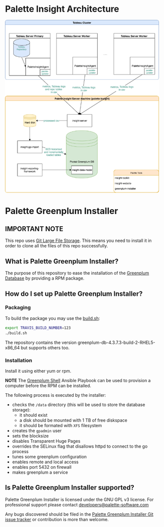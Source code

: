 # Palette Insight Architecture

![Palette Insight Architecture](https://github.com/palette-software/palette-insight/blob/master/insight-system-diagram.png?raw=true)

# Palette Greenplum Installer
[Greenplum Database]:  http://greenplum.org

## IMPORTANT NOTE

This repo uses [Git Large File Storage](https://git-lfs.github.com/). This means you need to install it in order to clone all the files of this repo successfully.

## What is Palette Greenplum Installer?

The purpose of this repository to ease the installation of the [Greenplum Database]
by providing a RPM package.

## How do I set up Palette Greenplum Installer?

### Packaging

To build the package you may use the [build.sh](build.sh):

```bash
export TRAVIS_BUILD_NUMBER=123
./build.sh
```

The repository contains the version greenplum-db-4.3.7.3-build-2-RHEL5-x86_64 but
supports others too.

### Installation

Install it using either yum or rpm.

**NOTE** The [Greenplum Shell](https://github.com/palette-software/insight-deploy/tree/master#greenplum-shell)
Ansible Playbook can be used to provision a computer before the RPM can be installed.

The following process is executed by the installer:

- checks the `/data` directory (this will be used to store the database storage):
  - it should exist
  - a disk should be mounted with 1 TB of free diskspace
  - it should be formated with `XFS` filesystem
- creates the `gpadmin` user
- sets the blocksize
- disables Transparent Huge Pages
- overrides the SELinux flag that disallows httpd to connect to the go process
- tunes some greenplum configuration
- enables remote and local access
- enables port 5432 on firewall
- makes greenplum a service

## Is Palette Greenplum Installer supported?

Palette Greenplum Installer is licensed under the GNU GPL v3 license. For professional support please contact developers@palette-software.com

Any bugs discovered should be filed in the [Palette Greenplum Installer Git issue tracker](https://github.com/palette-software/greenplum-installer/issues) or contribution is more than welcome.
